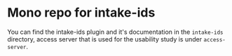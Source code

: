 # Mono repo for intake-ids

You can find the intake-ids plugin and it's documentation in the `intake-ids` directory, access server that is used for the usability study is under `access-server`.